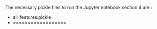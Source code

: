The necessary pickle files to run the Jupyter notebook section 4 are :
- all_features.pickle
- ==================

